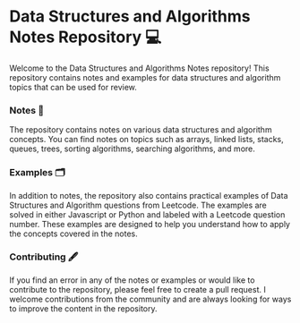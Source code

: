 # Data Structures and Algorithms Notes Repository 💻
Welcome to the Data Structures and Algorithms Notes repository! This repository contains notes and examples for data structures and algorithm topics that can be used for review.

### Notes 📓 
The repository contains notes on various data structures and algorithm concepts. You can find notes on topics such as arrays, linked lists, stacks, queues, trees, sorting algorithms, searching algorithms, and more.

### Examples 🗂 
In addition to notes, the repository also contains practical examples of Data Structures and Algorithm questions from Leetcode. The examples are solved in either Javascript or Python and labeled with a Leetcode question number. These examples are designed to help you understand how to apply the concepts covered in the notes.

### Contributing 🖋
If you find an error in any of the notes or examples or would like to contribute to the repository, please feel free to create a pull request. I welcome contributions from the community and are always looking for ways to improve the content in the repository.




